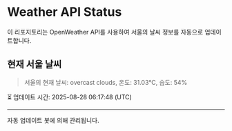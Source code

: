 
# Weather API Status

이 리포지토리는 OpenWeather API를 사용하여 서울의 날씨 정보를 자동으로 업데이트합니다.

## 현재 서울 날씨
> 서울의 현재 날씨: overcast clouds, 온도: 31.03°C, 습도: 54%

⏳ 업데이트 시간: 2025-08-28 06:17:48 (UTC)

---
자동 업데이트 봇에 의해 관리됩니다.
